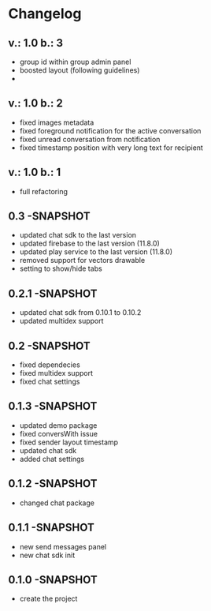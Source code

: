 # Changelog

## v.: 1.0 b.: 3
- group id within group admin panel
- boosted layout (following guidelines)
-

## v.: 1.0 b.: 2
- fixed images metadata
- fixed foreground notification for the active conversation
- fixed unread conversation from notification
- fixed timestamp position with very long text for recipient

## v.: 1.0 b.: 1
- full refactoring

## 0.3 -SNAPSHOT
- updated chat sdk to the last version
- updated firebase to the last version (11.8.0)
- updated play service to the last version (11.8.0)
- removed support for vectors drawable
- setting to show/hide tabs

## 0.2.1 -SNAPSHOT
- updated chat sdk from 0.10.1 to 0.10.2
- updated multidex support

## 0.2 -SNAPSHOT
- fixed dependecies
- fixed multidex support
- fixed chat settings

## 0.1.3 -SNAPSHOT
- updated demo package
- fixed conversWith issue
- fixed sender layout timestamp
- updated chat sdk
- added chat settings

## 0.1.2 -SNAPSHOT
- changed chat package

## 0.1.1 -SNAPSHOT
- new send messages panel
- new chat sdk init

## 0.1.0 -SNAPSHOT
- create the project